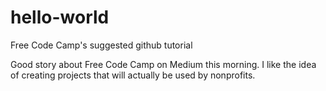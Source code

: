 # hello-world
Free Code Camp's suggested github tutorial

Good story about Free Code Camp on Medium this morning.  I like the idea of creating projects that will actually be used by nonprofits.
